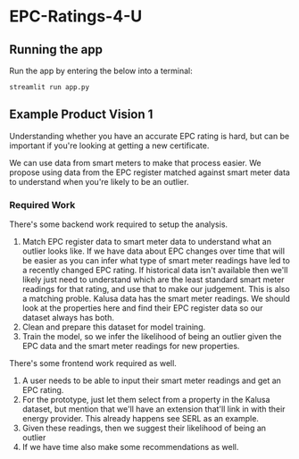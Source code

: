 # EPC-Ratings-4-U

## Running the app

Run the app by entering the below into a terminal:

``` shell
streamlit run app.py
```

## Example Product Vision 1

Understanding whether you have an accurate EPC rating is hard, but can be important if you're looking at getting a new certificate. 

We can use data from smart meters to make that process easier. We propose using data from the EPC register matched against smart meter data to understand when you're likely to be an outlier.

### Required Work

There's some backend work required to setup the analysis.
1. Match EPC register data to smart meter data to understand what an outlier looks like. If we have data about EPC changes over time that will be easier as you can infer what type of smart meter readings have led to a recently changed EPC rating. If historical data isn't available then we'll likely just need to understand which are the least standard smart meter readings for that rating, and use that to make our judgement. This is also a matching proble. Kalusa data has the smart meter readings. We should look at the properties here and find their EPC register data so our dataset always has both.
2. Clean and prepare this dataset for model training.
3. Train the model, so we infer the likelihood of being an outlier given the EPC data and the smart meter readings for new properties.

There's some frontend work required as well.
1. A user needs to be able to input their smart meter readings and get an EPC rating.
2. For the prototype, just let them select from a property in the Kalusa dataset, but mention that we'll have an extension that'll link in with their energy provider. This already happens see SERL as an example.
3. Given these readings, then we suggest their likelihood of being an outlier
4. If we have time also make some recommendations as well.



